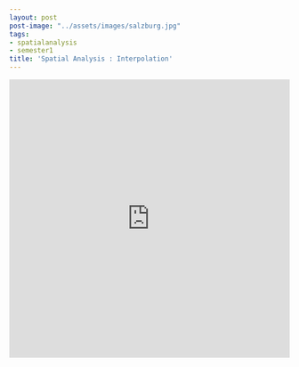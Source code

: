 ```yaml
---
layout: post
post-image: "../assets/images/salzburg.jpg"
tags:
- spatialanalysis
- semester1
title: 'Spatial Analysis : Interpolation'
---
```


<style>
.responsive-wrap iframe{ max-width: 100%;}
</style>
<div class="responsive-wrap">
<iframe src="https://storymaps.arcgis.com/stories/e3db384ffde84561a3edf3bb3bee7ed1" width="100%" height="500px" frameborder="0" allowfullscreen allow="geolocation"></iframe>
</div>